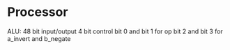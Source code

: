 # Processor

ALU:
48 bit input/output
4 bit control
bit 0 and bit 1 for op
bit 2 and bit 3 for a_invert and b_negate

